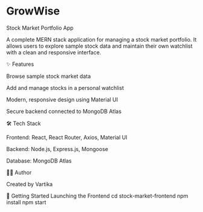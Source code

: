 # GrowWise

Stock Market Portfolio App

A complete MERN stack application for managing a stock market portfolio. It allows users to explore sample stock data and maintain their own watchlist with a clean and responsive interface.

✨ Features

Browse sample stock market data

Add and manage stocks in a personal watchlist

Modern, responsive design using Material UI

Secure backend connected to MongoDB Atlas

🛠️ Tech Stack

Frontend: React, React Router, Axios, Material UI

Backend: Node.js, Express.js, Mongoose

Database: MongoDB Atlas

👩‍💻 Author

Created by Vartika


🚀 Getting Started
Launching the Frontend
cd stock-market-frontend
npm install
npm start

